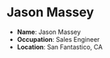 # Jason Massey

* __Name__: Jason Massey
* __Occupation__: Sales Engineer
* __Location__: San Fantastico, CA
